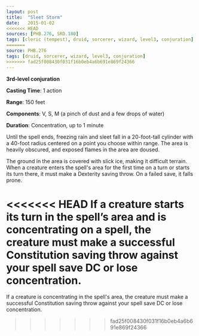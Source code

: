 ```yaml
---
layout: post
title:  "Sleet Storm"
date:   2015-01-02
<<<<<<< HEAD
sources: [PHB.276, SRD.180]
tags: [cleric (tempest), druid, sorcerer, wizard, level3, conjuration]
=======
source: PHB.276
tags: [druid, sorcerer, wizard, level3, conjuration]
>>>>>>> fad25f008430f031f16b0eb4a6b691e869f24366
---
```


**3rd-level conjuration**

**Casting Time**: 1 action

**Range**: 150 feet

**Components**: V, S, M (a pinch of dust and a few drops of water)

**Duration**: Concentration, up to 1 minute

Until the spell ends, freezing rain and sleet fall in a 20-foot-tall cylinder with a 40-foot radius centered on a point you choose within range. The area is heavily obscured, and exposed flames in the area are doused.

The ground in the area is covered with slick ice, making it difficult terrain. When a creature enters the spell's area for the first time on a turn or starts its turn there, it must make a Dexterity saving throw. On a failed save, it falls prone.

<<<<<<< HEAD
If a creature starts its turn in the spell’s area and is concentrating on a spell, the creature must make a successful Constitution saving throw against your spell save DC or lose concentration.
=======
If a creature is concentrating in the spell's area, the creature must make a successful Constitution saving throw against your spell save DC or lose concentration.
>>>>>>> fad25f008430f031f16b0eb4a6b691e869f24366
